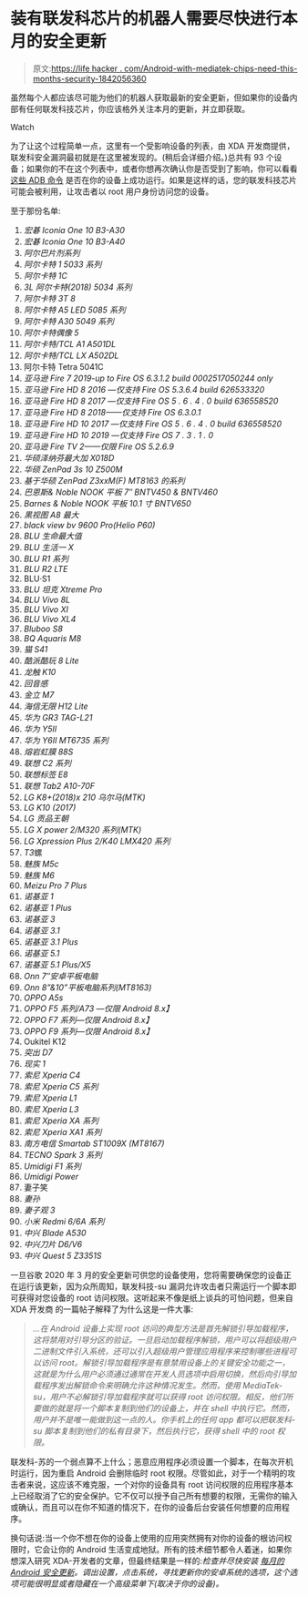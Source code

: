 # 装有联发科芯片的机器人需要尽快进行本月的安全更新

> 原文:[https://life hacker . com/Android-with-mediatek-chips-need-this-months-security-1842056360](https://lifehacker.com/androids-with-mediatek-chips-need-this-months-security-1842056360)

虽然每个人都应该尽可能为他们的机器人获取最新的安全更新，但如果你的设备内部有任何联发科技芯片，你应该格外关注本月的更新，并立即获取。

Watch

为了让这个过程简单一点，这里有一个受影响设备的列表，由 XDA 开发商提供，联发科安全漏洞最初就是在这里被发现的。(稍后会详细介绍。)总共有 93 个设备；如果你的不在这个列表中，或者你想再次确认你是否受到了影响，你可以看看 [这些 ADB 命令](https://forum.xda-developers.com/android/development/amazing-temp-root-mediatek-armv8-t3922213) 是否在你的设备上成功运行。如果是这样的话，您的联发科技芯片可能会被利用，让攻击者以 root 用户身份访问您的设备。

至于那份名单:

1.  *宏碁 Iconia One 10 B3-A30*
2.  *宏碁 Iconia One 10 B3-A40*
3.  *阿尔巴片剂系列*
4.  *阿尔卡特 1 5033 系列*
5.  *阿尔卡特 1C*
6.  *3L 阿尔卡特(2018) 5034 系列*
7.  *阿尔卡特 3T 8*
8.  *阿尔卡特 A5 LED 5085 系列*
9.  *阿尔卡特 A30 5049 系列*
10.  *阿尔卡特偶像 5*
11.  *阿尔卡特/TCL A1 A501DL*
12.  *阿尔卡特/TCL LX A502DL*
13.  阿尔卡特 Tetra 5041C
14.  *亚马逊 Fire 7 2019-up to Fire OS 6.3.1.2 build 0002517050244 only*
15.  *亚马逊 Fire HD 8 2016 —仅支持 Fire OS 5.3.6.4 build 626533320*
16.  *亚马逊 Fire HD 8 2017 —仅支持 Fire OS 5 . 6 . 4 . 0 build 636558520*
17.  *亚马逊 Fire HD 8 2018——仅支持 Fire OS 6.3.0.1*
18.  *亚马逊 Fire HD 10 2017 —仅支持 Fire OS 5 . 6 . 4 . 0 build 636558520*
19.  *亚马逊 Fire HD 10 2019 —仅支持 Fire OS 7 . 3 . 1 . 0*
20.  *亚马逊 Fire TV 2——仅限 Fire OS 5.2.6.9*
21.  *华硕泽纳芬最大加 X018D*
22.  *华硕 ZenPad 3s 10 Z500M*
23.  *基于华硕 ZenPad Z3xxM(F) MT8163 的系列*
24.  *巴恩斯& Noble NOOK 平板 7″ BNTV450 & BNTV460*
25.  *Barnes & Noble NOOK 平板 10.1 寸 BNTV650*
26.  *黑视图 A8 最大*
27.  *black view bv 9600 Pro(Helio P60)*
28.  *BLU 生命最大值*
29.  *BLU 生活一 X*
30.  *BLU R1 系列*
31.  *BLU R2 LTE*
32.  BLU·S1
33.  *BLU 坦克 Xtreme Pro*
34.  *BLU Vivo 8L*
35.  *BLU Vivo XI*
36.  *BLU Vivo XL4*
37.  *Bluboo S8*
38.  *BQ Aquaris M8*
39.  *猫 S41*
40.  *酷派酷玩 8 Lite*
41.  *龙触 K10*
42.  *回音感*
43.  *金立 M7*
44.  *海信无限 H12 Lite*
45.  *华为 GR3 TAG-L21*
46.  *华为 Y5II*
47.  *华为 Y6II MT6735 系列*
48.  *熔岩虹膜 88S*
49.  *联想 C2 系列*
50.  *联想标签 E8*
51.  *联想 Tab2 A10-70F*
52.  *LG K8+(2018)x 210 乌尔马(MTK)*
53.  *LG K10 (2017)*
54.  *LG 贡品王朝*
55.  *LG X power 2/M320 系列(MTK)*
56.  *LG Xpression Plus 2/K40 LMX420 系列*
57.  *T3*螺
58.  *魅族 M5c*
59.  *魅族 M6*
60.  *Meizu Pro 7 Plus*
61.  *诺基亚 1*
62.  *诺基亚 1 Plus*
63.  *诺基亚 3*
64.  *诺基亚 3.1*
65.  *诺基亚 3.1 Plus*
66.  *诺基亚 5.1*
67.  *诺基亚 5.1 Plus/X5*
68.  *Onn 7″安卓平板电脑*
69.  *Onn 8”&10”平板电脑系列(MT8163)*
70.  *OPPO A5s*
71.  *OPPO F5 系列/A73 —仅限 Android 8.x】*
72.  *OPPO F7 系列—仅限 Android 8.x】*
73.  *OPPO F9 系列—仅限 Android 8.x】*
74.  Oukitel K12
75.  *突出 D7*
76.  *现实 1*
77.  *索尼 Xperia C4*
78.  *索尼 Xperia C5 系列*
79.  *索尼 Xperia L1*
80.  *索尼 Xperia L3*
81.  *索尼 Xperia XA 系列*
82.  *索尼 Xperia XA1 系列*
83.  *南方电信 Smartab ST1009X (MT8167)*
84.  *TECNO Spark 3 系列*
85.  *Umidigi F1 系列*
86.  *Umidigi Power*
87.  妻子笑
88.  *妻孙*
89.  *妻子观 3*
90.  *小米 Redmi 6/6A 系列*
91.  *中兴 Blade A530*
92.  *中兴刀片 D6/V6*
93.  *中兴 Quest 5 Z3351S*

一旦谷歌 2020 年 3 月的安全更新可供您的设备使用，您将需要确保您的设备正在运行该更新，因为众所周知，联发科技-su 漏洞允许攻击者只需运行一个脚本即可获得对您设备的 root 访问权限。这听起来不像是纸上谈兵的可怕问题，但来自 XDA 开发商 的一篇帖子解释了为什么这是一件大事:

> *...在 Android 设备上实现 root 访问的典型方法是首先解锁引导加载程序，这将禁用对引导分区的验证。一旦启动加载程序解锁，用户可以将超级用户二进制文件引入系统，还可以引入超级用户管理应用程序来控制哪些进程可以访问 root。解锁引导加载程序是有意禁用设备上的关键安全功能之一，这就是为什么用户必须通过通常在开发人员选项中启用切换，然后向引导加载程序发出解锁命令来明确允许这种情况发生。然而，使用 MediaTek-su，用户不必解锁引导加载程序就可以获得 root 访问权限。相反，他们所要做的就是将一个脚本复制到他们的设备上，并在 shell 中执行它。然而，用户并不是唯一能做到这一点的人。你手机上的任何 app 都可以把联发科-su 脚本复制到他们的私有目录下，然后执行它，获得 shell 中的 root 权限。*

联发科-苏的一个弱点算不上什么；恶意应用程序必须设置一个脚本，在每次开机时运行，因为重启 Android 会删除临时 root 权限。尽管如此，对于一个精明的攻击者来说，这应该不难克服，一个对你的设备具有 root 访问权限的应用程序基本上已经取消了它的安全保护。它不仅可以授予自己所有想要的权限，无需你的输入或确认，而且可以在你不知道的情况下，在你的设备后台安装任何想要的应用程序。

换句话说:当一个你不想在你的设备上使用的应用突然拥有对你的设备的根访问权限时，它会让你的 Android 生活变成地狱。所有的技术细节都令人着迷，如果你想深入研究 XDA-开发者的文章，但最终结果是一样的:*检查并尽快安装* [*每月的 Android 安全更新*](https://source.android.com/security/bulletin/2020-03-01)*。调出设置，点击系统，寻找更新你的安卓系统的选项，这个选项可能很明显或者隐藏在一个高级菜单下(取决于你的设备)。*